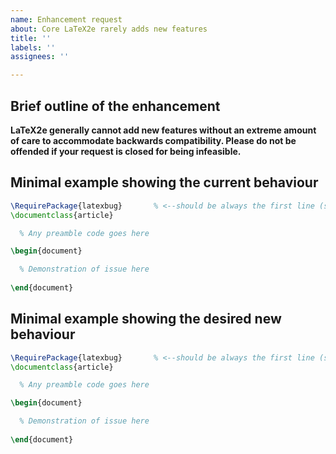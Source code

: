```yaml
---
name: Enhancement request
about: Core LaTeX2e rarely adds new features
title: ''
labels: ''
assignees: ''

---
```


## Brief outline of the enhancement

**LaTeX2e generally cannot add new features without an extreme amount of care to accommodate backwards compatibility. Please do not be offended if your request is closed for being infeasible.**

## Minimal example showing the current behaviour

```latex
\RequirePackage{latexbug}       % <--should be always the first line (see CONTRIBUTING)!
\documentclass{article}

  % Any preamble code goes here

\begin{document}

  % Demonstration of issue here
  
\end{document}
```

## Minimal example showing the desired new behaviour

```latex
\RequirePackage{latexbug}       % <--should be always the first line (see CONTRIBUTING)!
\documentclass{article}

  % Any preamble code goes here

\begin{document}

  % Demonstration of issue here
  
\end{document}
```
